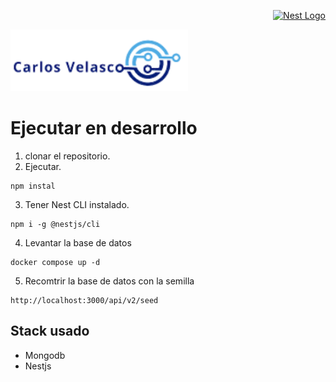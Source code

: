 <p align="right">
  <a href="http://nestjs.com/" target="blank"><img src="https://nestjs.com/img/logo-small.svg" width="100" alt="Nest Logo" /></a>
</p>

[circleci-image]: https://img.shields.io/circleci/build/github/nestjs/nest/master?token=abc123def456
[circleci-url]: https://circleci.com/gh/nestjs/nest

![alt text](image.png)
# Ejecutar en desarrollo

1. clonar el repositorio.
2. Ejecutar.
```
npm instal
```
3. Tener Nest CLI instalado.
```
npm i -g @nestjs/cli
```
4. Levantar la base de datos
~~~
docker compose up -d
~~~
5. Recomtrir la base de datos con la semilla

```
http://localhost:3000/api/v2/seed

```
## Stack  usado
* Mongodb 
* Nestjs
